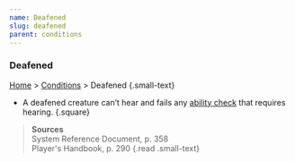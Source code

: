 ```yaml
---
name: Deafened
slug: deafened
parent: conditions
---
```

### Deafened
[Home](dm-operations-center) > [Conditions](conditions-menu) > Deafened {.small-text}

- A deafened creature can’t hear and fails any [ability check](ability-checks) that requires hearing.
{.square}

> **Sources** <br/>
> System Reference Document, p. 358<br/>
> Player's Handbook, p. 290
{.read .small-text}